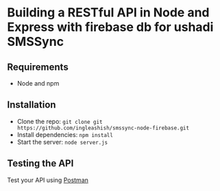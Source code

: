 # Building a RESTful API in Node and Express with firebase db for ushadi SMSSync

## Requirements

- Node and npm

## Installation

- Clone the repo: `git clone git https://github.com/ingleashish/smssync-node-firebase.git`
- Install dependencies: `npm install`
- Start the server: `node server.js`

## Testing the API
Test your API using [Postman](https://chrome.google.com/webstore/detail/postman-rest-client-packa/fhbjgbiflinjbdggehcddcbncdddomop)
